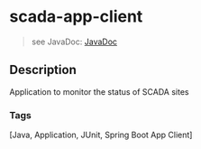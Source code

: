 # scada-app-client
> see JavaDoc: [JavaDoc](docs/javadoc/index.html)

## Description
Application to monitor the status of SCADA sites

### Tags
[Java, Application, JUnit, Spring Boot App Client]
